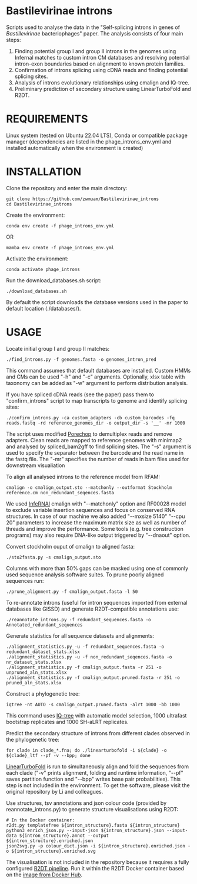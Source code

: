 # Bastilevirinae introns
Scripts used to analyse the data in the "Self-splicing introns in genes of <i>Bastillevirinae</i> bacteriophages" paper.
The analysis consists of four main steps:
1. Finding potential group I and group II introns in the genomes using Infernal matches to custom intron CM databases and resolving potential intron-exon boundaries based on alignment to known protein families.
2. Confirmation of introns splicing using cDNA reads and finding potential splicing sites.
3. Analysis of introns evolutionary relationships using cmalign and IQ-tree.
4. Preliminary prediction of secondary structure using LinearTurboFold and R2DT.


# REQUIREMENTS
Linux system (tested on Ubuntu 22.04 LTS), Conda or compatible package manager (dependencies are listed in the phage_introns_env.yml and installed automatically when the environment is created)


# INSTALLATION
Clone the repository and enter the main directory:
```
git clone https://github.com/zwmuam/Bastilevirinae_introns
cd Bastilevirinae_introns
```


Create the environment:
```
conda env create -f phage_introns_env.yml
```
OR
```
mamba env create -f phage_introns_env.yml
```


Activate the environment:
```
conda activate phage_introns
```


Run the download_databases.sh script:
```
./download_databases.sh
```
By default the script downloads the database versions used in the paper to default location (./databases/).


# USAGE
Locate initial group I and group II matches:
```
./find_introns.py -f genomes.fasta -o genomes_intron_pred
```
This command assumes that default databases are installed. Custom HMMs and CMs can be used "-h" and "-c" arguments.
Optionally, xlsx table with taxonomy can be added as "-w" argument to perform distribution analysis.


If you have spliced cDNA reads (see the paper) pass them to "confirm_introns" script to map transcripts to genome and identify splicing sites:
```
./confirm_introns.py -ca custom_adapters -cb custom_barcodes -fq reads.fastq -rd reference_genomes_dir -o output_dir -s '__' -mr 1000
```
The script uses modified [Porechop](https://github.com/rrwick/Porechop) to demultiplex reads and remove adapters. Clean reads are mapped to reference genomes with minimap2 and analysed by spliced_bam2gff to find splicing sites. The "-s" argument is used to specify the separator between the barcode and the read name in the fastq file. The "-mr" specifies the number of reads in bam files used for downstream visualiation


To align all analysed introns to the reference model from RFAM:
```
cmalign -o cmalign_output.sto --matchonly --outformat Stockholm reference.cm non_redundant_seqences.fasta
```
We used [InfeRNAl](http://eddylab.org/infernal) cmalign with "--matchonly" option and RF00028 model to exclude variable insertion sequences and focus on conserved RNA structures. In case of our machine we also added "--mxsize 5140" "--cpu 20" parameters to increase the maximum matrix size as well as number of threads and improve the performance. Some tools (e.g. tree construction programs) may also require DNA-like output triggered by "--dnaout" option.


Convert stockholm ouput of cmalign to aligned fasta:
```
./sto2fasta.py -s cmalign_output.sto
```


Columns with more than 50% gaps can be masked using one of commonly used sequence analysis software suites. To prune poorly aligned sequences run:
```
./prune_alignment.py -f cmalign_output.fasta -l 50
```


To re-annotate introns (useful for intron sequences imported from external databases like GISSD) and generate R2DT-compatible annotations use:
```
./reannotate_introns.py -f redundant_sequences.fasta -o Annotated_redundant_sequences
```


Generate statistics for all sequence datasets and alignments:
```
./alignment_statistics.py -u -f redundant_sequences.fasta -o redundant_dataset_stats.xlsx
./alignment_statistics.py -u -f non_redundant_seqences.fasta -o nr_dataset_stats.xlsx
./alignment_statistics.py -f cmalign_output.fasta -r 251 -o unpruned_aln_stats.xlsx
./alignment_statistics.py -f cmalign_output.pruned.fasta -r 251 -o pruned_aln_stats.xlsx
```


Construct a phylogenetic tree:
```
iqtree -nt AUTO -s cmalign_output.pruned.fasta -alrt 1000 -bb 1000
```
This command uses [IQ-tree](http://www.iqtree.org) with automatic model selection, 1000 ultrafast bootstrap replicates and 1000 SH-aLRT replicates.


Predict the secondary structure of introns from different clades observed in the phylogenetic tree:
```
for clade in clade_*.fna; do ./linearturbofold -i ${clade} -o ${clade}_ltf --pf -v --bpp; done
```
[LinearTurboFold](https://github.com/LinearFold/LinearTurboFold) is run to simultaneously align and fold the sequences from each clade ("-v" prints alignment, folding and runtime information, "--pf" saves partition function and "--bpp" writes base pair probabilities).
This step is not included in the environment. To get the software, please visit the original repository by Li and colleagues.


Use structures, tsv annotations and json colour code (provided by reannotate_introns.py) to generate structure visualisations using R2DT:
```
# In the Docker container:
r2dt.py templatefree ${intron_structure}.fasta ${intron_structure}
python3 enrich_json.py --input-json ${intron_structure}.json --input-data ${intron_structure}.annot --output ${intron_structure}.enriched.json
json2svg.py -p colour_dict.json -i ${intron_structure}.enriched.json -o ${intron_structure}.enriched.svg
```
The visualisation is not included in the repository because it requires a fully configured [R2DT pipeline](https://docs.r2dt.bio/en/latest/about.html).
Run it within the R2DT Docker container based on the [image from Docker Hub](https://hub.docker.com/r/rnacentral/r2dt).
